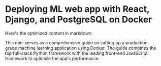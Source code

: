 # Deploying ML web app with React, Django, and PostgreSQL on Docker

Here's the optimized content in markdown:


This mini serves as a comprehensive guide on setting up a production-grade machine learning application using Docker. The guide combines the top full-stack Python framework with the leading front-end JavaScript framework to optimize the app's performance.
